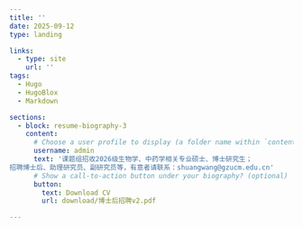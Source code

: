 ```yaml
---
title: ''
date: 2025-09-12
type: landing

links:
  - type: site
    url: ''
tags:
  - Hugo
  - HugoBlox
  - Markdown

sections:
  - block: resume-biography-3
    content:
      # Choose a user profile to display (a folder name within `content/authors/`)
      username: admin
      text: '课题组招收2026级生物学、中药学相关专业硕士、博士研究生；
招聘博士后、助理研究员、副研究员等，有意者请联系：shuangwang@gzucm.edu.cn'
      # Show a call-to-action button under your biography? (optional)
      button:
        text: Download CV
        url: download/博士后招聘v2.pdf

---
```



